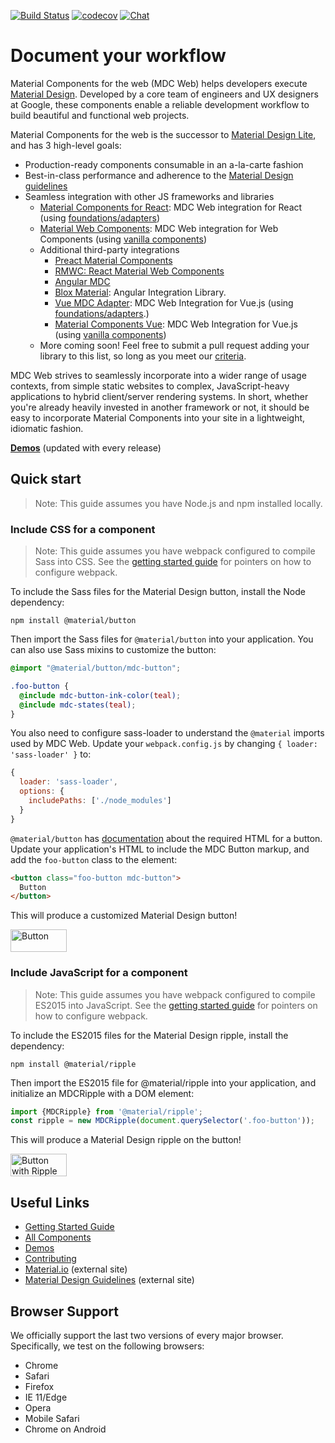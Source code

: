 [![Build Status](https://img.shields.io/travis/material-components/material-components-web/master.svg)](https://travis-ci.org/material-components/material-components-web/)
[![codecov](https://codecov.io/gh/material-components/material-components-web/branch/master/graph/badge.svg)](https://codecov.io/gh/material-components/material-components-web)
[![Chat](https://img.shields.io/discord/259087343246508035.svg)](https://discord.gg/material-components)

# Document your workflow

Material Components for the web (MDC Web) helps developers execute [Material Design](https://www.material.io).
Developed by a core team of engineers and UX designers at Google, these components enable a reliable development workflow to build beautiful and functional web projects.

Material Components for the web is the successor to [Material Design Lite](https://getmdl.io/), and has 3 high-level goals:

- Production-ready components consumable in an a-la-carte fashion
- Best-in-class performance and adherence to the [Material Design guidelines](https://material.io/guidelines)
- Seamless integration with other JS frameworks and libraries
  - [Material Components for React](https://github.com/material-components/material-components-web-react): MDC Web integration for React (using [foundations/adapters](./docs/integrating-into-frameworks.md#the-advanced-approach-using-foundations-and-adapters))
  - [Material Web Components](https://github.com/material-components/material-components-web-components): MDC Web integration for Web Components (using [vanilla components](./docs/integrating-into-frameworks.md#the-simple-approach-wrapping-mdc-web-vanilla-components))
  - Additional third-party integrations
    - [Preact Material Components](https://github.com/prateekbh/preact-material-components)
    - [RMWC: React Material Web Components](https://github.com/jamesmfriedman/rmwc)
    - [Angular MDC](https://github.com/trimox/angular-mdc-web)
    - [Blox Material](https://blox.src.zone/material): Angular Integration Library.
    - [Vue MDC Adapter](https://github.com/stasson/vue-mdc-adapter): MDC Web Integration for Vue.js (using [foundations/adapters](./docs/integrating-into-frameworks.md#the-advanced-approach-using-foundations-and-adapters).)
    - [Material Components Vue](https://github.com/matsp/material-components-vue): MDC Web Integration for Vue.js (using [vanilla components](./docs/integrating-into-frameworks.md#the-simple-approach-wrapping-mdc-web-vanilla-components))
  - More coming soon! Feel free to submit a pull request adding your library to this list, so long as you meet our [criteria](docs/integrating-into-frameworks.md).

MDC Web strives to seamlessly incorporate into a wider range of usage contexts, from simple static websites to complex, JavaScript-heavy applications to hybrid client/server rendering systems. In short, whether you're already heavily invested in another framework or not, it should be easy to incorporate Material Components into your site in a lightweight, idiomatic fashion.

**[Demos](https://material-components.github.io/material-components-web-catalog)** (updated with every release)

## Quick start

> Note: This guide assumes you have Node.js and npm installed locally.

### Include CSS for a component

> Note: This guide assumes you have webpack configured to compile Sass into CSS. See the [getting started guide](docs/getting-started.md) for pointers on how to configure webpack.

To include the Sass files for the Material Design button, install the Node dependency:

```
npm install @material/button
```

Then import the Sass files for `@material/button` into your application. You can also use Sass mixins to customize the button:

```scss
@import "@material/button/mdc-button";

.foo-button {
  @include mdc-button-ink-color(teal);
  @include mdc-states(teal);
}
```

You also need to configure sass-loader to understand the `@material` imports used by MDC Web. Update your `webpack.config.js` by changing `{ loader: 'sass-loader' }` to:

```js
{
  loader: 'sass-loader',
  options: {
    includePaths: ['./node_modules']
  }
}
```

`@material/button` has [documentation](packages/mdc-button/README.md) about the required HTML for a button. Update your application's HTML to include the MDC Button markup, and add the `foo-button` class to the element:

```html
<button class="foo-button mdc-button">
  Button
</button>
```

This will produce a customized Material Design button!

<img src="docs/button.png" alt="Button" width="90" height="36">

### Include JavaScript for a component

> Note: This guide assumes you have webpack configured to compile ES2015 into JavaScript. See the [getting started guide](docs/getting-started.md) for pointers on how to configure webpack.

To include the ES2015 files for the Material Design ripple, install the dependency:

```
npm install @material/ripple
```

Then import the ES2015 file for @material/ripple into your application, and initialize an MDCRipple with a DOM element:

```js
import {MDCRipple} from '@material/ripple';
const ripple = new MDCRipple(document.querySelector('.foo-button'));
```

This will produce a Material Design ripple on the button!

<img src="docs/button_with_ripple.png" alt="Button with Ripple" width="90" height="36">

## Useful Links

- [Getting Started Guide](docs/getting-started.md)
- [All Components](packages/)
- [Demos](demos/)
- [Contributing](CONTRIBUTING.md)
- [Material.io](https://www.material.io) (external site)
- [Material Design Guidelines](https://material.io/guidelines) (external site)

## Browser Support

We officially support the last two versions of every major browser. Specifically, we test on the following browsers:

- Chrome
- Safari
- Firefox
- IE 11/Edge
- Opera
- Mobile Safari
- Chrome on Android
